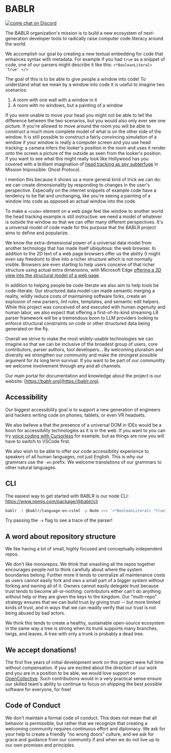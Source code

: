 # BABLR
[![come chat on Discord](https://img.shields.io/discord/1151914613089251388)](https://discord.gg/NfMNyYN6cX)

The BABLR organization's mission is to build a new ecosystem of next-generation developer tools to radically raise computer code literacy around the world.

We accomplish our goal by creating a new textual embedding for code that enhances syntax with metadata. For example if you had `true` as a snippet of code, one of our parsers might describe it like this: `<*BooleanLiteral> 'true' </>`

The goal of this is to be able to give people a window into code! To understand what we mean by a window into code it is useful to imagine two scenarios:

1. A room with one wall with a window in it
2. A room with no windows, but a painting of a window

If you were unable to move your head you might not be able to tell the difference between the two scenarios, but you would also only ever see one picture. If you're allowed to move around the room you will be able to construct a much more complete model of what is on the other side of the window. It is still possible to construct a fairly convincing simulation of a window if your window is really a computer screen and you use head tracking: a camera infers the looker's position in the room and uses it render onto the screen a picture of the outside as seen from the looker's position. If you want to see what this might really look like Hollywood has you covered with a brilliant imagination of [head tracking as spy subterfuge](https://www.youtube.com/watch?v=B7NLcB_iPQU) in Mission Impossible: Ghost Protocol.

I mention this because it shows us a more general kind of trick we can do: we can create dimensionality by responding to changes in the user's perspective. Especially on the internet snippets of example code have a tendency to be flat and unchanging, like you're seeing a painting of a window into code as opposed an actual window into the code.

To make a `<code>` element on a web page feel like window to another world the head tracking example is still instructive: we need a model of whatever is outside the window so that we can offer many different perspectives. It's a universal model of code made for this purpose that the BABLR project aims to define and popularize.

We know the extra-dimensional power of a universal data model from another technology that has made itself ubiquitous: the web browser. In addition to the 2D text of a web page browsers offer us the ability (I might even say freedom) to dive into a richer structure which is not normally visible. Browsers are even starting to help users conceive of that richer structure using actual extra dimensions, with Microsoft Edge [offering a 3D view into the structural model of a web page](https://youtu.be/BZAH8ZXhHZA?si=bvi-musXAi6TXhnb).

In addition to helping people be code literate we also aim to help tools be code-literate. Our structured data model can made semantic merging a reality, wildly reduce costs of maintaining software forks, create an explosion of new parsers, lint rules, templates, and semantic edit helpers. While this project was conceived of and executed with human ingenuity and human labor, we also expect that offering a first-of-its-kind streaming LR parser framework will be a tremendous boon to LLM providers looking to enforce structural constraints on code or other structured data being generated on the fly.

Overall we strive to make the most widely-usable technologies we can imagine so that we can be inclusive of the broadest group of users, core contributors, parser authors, tool developers... By welcoming pluralism and diversity we strengthen our community and make the strongest possible argument for its long term survival. If you want to be part of our communitty we welcome involvement through any and all channels.

Our main portal for documentation and knowledge about the project is our website: [https://bablr.org](https://bablr.org).

## Accessibility

Our biggest accessibility goal is to support a new generation of engineers and hackers writing code on phones, tablets, or even VR headsets.

We also believe a that the presence of a universal DOM in IDEs would be a boon for accessibility technologies as it is in the web. If you want to you can try [voice coding with Cursorless](https://www.cursorless.org/) for example, but as things are now you will have to switch to VSCode first.

We also wish to be able to offer our code accessibility experience to speakers of all human languages, not just English. This is why our grammars use the `-en` prefix. We welcome translations of our grammars to other natural languages.

## CLI

The easiest way to get started with BABLR is our node CLI: https://www.npmjs.com/package/@bablr/cli

```bash
bablr -l @bablr/language-en-cstml -p Node <<< '<*BooleanLiteral> "true" </>'
```

Try passing the `-v` flag to see a trace of the parser!

## A word about repository structure

We like having a lot of small, highly focused and conceptually independent repos.

We don't like monorepos. We think that smashing all the repos together encourages people not to think carefully about where the system boundaries belong. Further more it tends to centralize all maintenance costs as users cannot easily fork and own a small part of a bigger system without forking and owning all of it. Owners cannot easily delegate trust because trust tends to become all-or-nothing: contributors either can't do anything without help or they are given the keys to the kingdom. Our "multi-repo" strategy ensures that we can build trust by giving trust -- but more limited kinds of trust, and in ways that we can readily verify that our trust is not being abused by bad actors.

We think this tends to create a healthy, sustainable open-source ecosystem in the same way a tree is strong when its trunk supports many branches, twigs, and leaves. A tree with only a trunk is probably a dead tree.

## We accept donations!

The first five years of initial development work on this project were full time without compensation. If you are excited about the direction of our work and you are in a position to be able, we would love support on [OpenCollective](https://opencollective.com/bablr). Such contributions would in a very practical sense ensure our skilled team's ability to continue to focus on shipping the best possible software for everyone, for free!

## Code of Conduct

We don't maintain a formal code of conduct. This does not mean that all behavior is permissible, but rather that we recognize that creating a welcoming community requires continuous effort and diplomacy. We ask for your help to create a friendly "no wrong doors" culture, and we ask for grace and guidance from our community if and when we do not live up to our own promises and principles.
